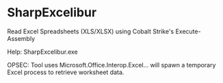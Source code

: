 # SharpExcelibur
 
Read Excel Spreadsheets (XLS/XLSX) using Cobalt Strike's Execute-Assembly

Help: SharpExcelibur.exe

OPSEC: Tool uses Microsoft.Office.Interop.Excel... will spawn a temporary Excel process to retrieve worksheet data.
